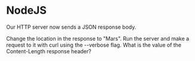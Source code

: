 # NodeJS
Our HTTP server now sends a JSON response body.

Change the location in the response to "Mars". Run the server and make a request to it with curl using the --verbose flag. What is the value of the Content-Length response header?